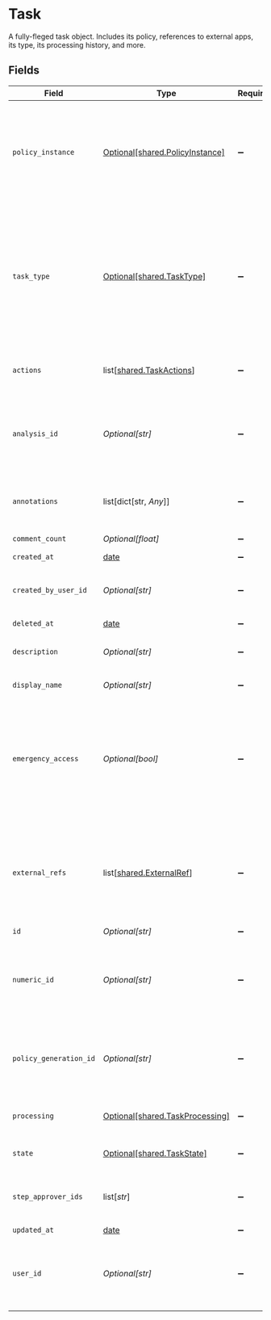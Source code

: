 # Task

A fully-fleged task object. Includes its policy, references to external apps, its type, its processing history, and more.


## Fields

| Field                                                                                                                                                                                                                              | Type                                                                                                                                                                                                                               | Required                                                                                                                                                                                                                           | Description                                                                                                                                                                                                                        |
| ---------------------------------------------------------------------------------------------------------------------------------------------------------------------------------------------------------------------------------- | ---------------------------------------------------------------------------------------------------------------------------------------------------------------------------------------------------------------------------------- | ---------------------------------------------------------------------------------------------------------------------------------------------------------------------------------------------------------------------------------- | ---------------------------------------------------------------------------------------------------------------------------------------------------------------------------------------------------------------------------------- |
| `policy_instance`                                                                                                                                                                                                                  | [Optional[shared.PolicyInstance]](undefined/models/shared/policyinstance.md)                                                                                                                                                       | :heavy_minus_sign:                                                                                                                                                                                                                 | A policy instance is an object that contains a reference to the policy it was created from, the currently executing step, the next steps, and the history of previously completed steps.                                           |
| `task_type`                                                                                                                                                                                                                        | [Optional[shared.TaskType]](undefined/models/shared/tasktype.md)                                                                                                                                                                   | :heavy_minus_sign:                                                                                                                                                                                                                 | Task Type provides configuration for the type of task: certify, grant, or revoke<br/><br/>This message contains a oneof named task_type. Only a single field of the following list may be set at a time:<br/>  - grant<br/>  - revoke<br/>  - certify<br/> |
| `actions`                                                                                                                                                                                                                          | list[[shared.TaskActions](undefined/models/shared/taskactions.md)]                                                                                                                                                                 | :heavy_minus_sign:                                                                                                                                                                                                                 | The actions that can be performed on the task by the current user.                                                                                                                                                                 |
| `analysis_id`                                                                                                                                                                                                                      | *Optional[str]*                                                                                                                                                                                                                    | :heavy_minus_sign:                                                                                                                                                                                                                 | The ID of the analysis object associated with this task created by an analysis workflow if the analysis feature is enabled for your tenant.                                                                                        |
| `annotations`                                                                                                                                                                                                                      | list[dict[str, *Any*]]                                                                                                                                                                                                             | :heavy_minus_sign:                                                                                                                                                                                                                 | An array of `google.protobuf.Any` annotations with various base64-encoded data.                                                                                                                                                    |
| `comment_count`                                                                                                                                                                                                                    | *Optional[float]*                                                                                                                                                                                                                  | :heavy_minus_sign:                                                                                                                                                                                                                 | The count of comments.                                                                                                                                                                                                             |
| `created_at`                                                                                                                                                                                                                       | [date](https://docs.python.org/3/library/datetime.html#date-objects)                                                                                                                                                               | :heavy_minus_sign:                                                                                                                                                                                                                 | N/A                                                                                                                                                                                                                                |
| `created_by_user_id`                                                                                                                                                                                                               | *Optional[str]*                                                                                                                                                                                                                    | :heavy_minus_sign:                                                                                                                                                                                                                 | The ID of the user that is the creator of this task. This may not always match the userId field.                                                                                                                                   |
| `deleted_at`                                                                                                                                                                                                                       | [date](https://docs.python.org/3/library/datetime.html#date-objects)                                                                                                                                                               | :heavy_minus_sign:                                                                                                                                                                                                                 | N/A                                                                                                                                                                                                                                |
| `description`                                                                                                                                                                                                                      | *Optional[str]*                                                                                                                                                                                                                    | :heavy_minus_sign:                                                                                                                                                                                                                 | The description of the task. This is also known as justification.                                                                                                                                                                  |
| `display_name`                                                                                                                                                                                                                     | *Optional[str]*                                                                                                                                                                                                                    | :heavy_minus_sign:                                                                                                                                                                                                                 | The display name of the task.                                                                                                                                                                                                      |
| `emergency_access`                                                                                                                                                                                                                 | *Optional[bool]*                                                                                                                                                                                                                   | :heavy_minus_sign:                                                                                                                                                                                                                 | A field indicating whether this task was created using an emergency access flow, or escalated to emergency access. On task creation, it will also use the app entitlement's emergency policy when possible.                        |
| `external_refs`                                                                                                                                                                                                                    | list[[shared.ExternalRef](undefined/models/shared/externalref.md)]                                                                                                                                                                 | :heavy_minus_sign:                                                                                                                                                                                                                 | An array of external references to the task. Historically that has been items like Jira task IDs. This is currently unused, but may come back in the future for integrations.                                                      |
| `id`                                                                                                                                                                                                                               | *Optional[str]*                                                                                                                                                                                                                    | :heavy_minus_sign:                                                                                                                                                                                                                 | The ID of the task.                                                                                                                                                                                                                |
| `numeric_id`                                                                                                                                                                                                                       | *Optional[str]*                                                                                                                                                                                                                    | :heavy_minus_sign:                                                                                                                                                                                                                 | A human-usable numeric ID of a task which can be included in place of the fully qualified task id in path parmeters (but not search queries).                                                                                      |
| `policy_generation_id`                                                                                                                                                                                                             | *Optional[str]*                                                                                                                                                                                                                    | :heavy_minus_sign:                                                                                                                                                                                                                 | The policy generation id refers to the current policy's generation ID. This is changed when the policy is changed on a task.                                                                                                       |
| `processing`                                                                                                                                                                                                                       | [Optional[shared.TaskProcessing]](undefined/models/shared/taskprocessing.md)                                                                                                                                                       | :heavy_minus_sign:                                                                                                                                                                                                                 | The processing state of a task as defined by the `processing_enum`                                                                                                                                                                 |
| `state`                                                                                                                                                                                                                            | [Optional[shared.TaskState]](undefined/models/shared/taskstate.md)                                                                                                                                                                 | :heavy_minus_sign:                                                                                                                                                                                                                 | The current state of the task as defined by the `state_enum`                                                                                                                                                                       |
| `step_approver_ids`                                                                                                                                                                                                                | list[*str*]                                                                                                                                                                                                                        | :heavy_minus_sign:                                                                                                                                                                                                                 | An array of IDs belonging to Identity Users that are allowed to review this step in a task.                                                                                                                                        |
| `updated_at`                                                                                                                                                                                                                       | [date](https://docs.python.org/3/library/datetime.html#date-objects)                                                                                                                                                               | :heavy_minus_sign:                                                                                                                                                                                                                 | N/A                                                                                                                                                                                                                                |
| `user_id`                                                                                                                                                                                                                          | *Optional[str]*                                                                                                                                                                                                                    | :heavy_minus_sign:                                                                                                                                                                                                                 | The ID of the user that is the target of this task. This may be empty if we're targeting a specific app user that has no known identity user.                                                                                      |